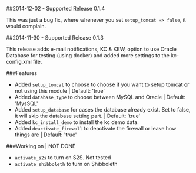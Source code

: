 ##2014-12-02 - Supported Release 0.1.4

This was just a bug fix, where whenever you set `setup_tomcat => false`, it would complain.

##2014-11-30 - Supported Release 0.1.3

This release adds e-mail notifications, KC & KEW, option to use Oracle Database for testing (using docker) and added more settings to the kc-config.xml file. 

###Features
- Added `setup_tomcat` to choose to choose if you want to setup tomcat or not using this module | Default: 'true'
- Added `database_type` to choose between MySQL and Oracle | Default: 'MysSQL'
- Added `setup_database` for cases the database already exist. Set to false, it will skip the database setting part. | Default: 'true'
- Added `kc_install_demo` to install the kc demo data.
- Added `deactivate_firewall` to deactivate the firewall or leave how things are | Default: 'true'

###Working on | NOT DONE
- `activate_s2s` to turn on S2S. Not tested
- `activate_shibboleth` to turn on Shibboleth

